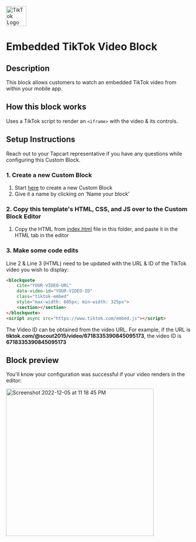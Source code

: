 <img height="55" alt="TikTok Logo" src="https://static.vecteezy.com/system/resources/previews/023/986/561/non_2x/tiktok-logo-tiktok-logo-transparent-tiktok-icon-transparent-free-free-png.png">

# Embedded TikTok Video Block

## Description

This block allows customers to watch an embedded TikTok video from within your mobile app.

## How this block works

Uses a TikTok script to render an `<iframe>` with the video & its controls.

## Setup Instructions

Reach out to your Tapcart representative if you have any questions while configuring this Custom Block.

### 1. Create a new Custom Block

1. Start [here](https://app.tapcart.com/custom-blocks) to create a new Custom Block
2. Give it a name by clicking on 'Name your block'

### 2. Copy this template's HTML, CSS, and JS over to the Custom Block Editor

1. Copy the HTML from [index.html](https://github.com/Tapcart-Templates/custom-block-templates/edit/main/TikTok%20Video/index.html) file in this folder, and paste it in the HTML tab in the editor

### 3. Make some code edits

Line 2 & Line 3 (HTML) need to be updated with the URL & ID of the TikTok video you wish to display:

```HTML
<blockquote
    cite="YOUR-VIDEO-URL"
    data-video-id="YOUR-VIDEO-ID"
    class="tiktok-embed"
    style="max-width: 605px; min-width: 325px">
    <section></section>
</blockquote>
<script async src="https://www.tiktok.com/embed.js"></script>
```

The Video ID can be obtained from the video URL. For example, if the URL is **tiktok.com/@scout2015/video/6718335390845095173**, the video ID is **6718335390845095173**

## Block preview

You'll know your configuration was successful if your video renders in the editor:

<img width="403" alt="Screenshot 2022-12-05 at 11 18 45 PM" src="https://user-images.githubusercontent.com/15990327/205846338-368cea39-5224-4dc7-929a-096b39570d5e.png">
